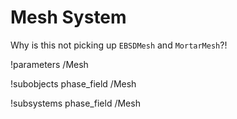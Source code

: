 <!-- MOOSE System Documentation Stub: Remove this when content is added. -->
# Mesh System

Why is this not picking up `EBSDMesh` and `MortarMesh`?!

!parameters /Mesh

!subobjects phase_field /Mesh

!subsystems phase_field /Mesh
